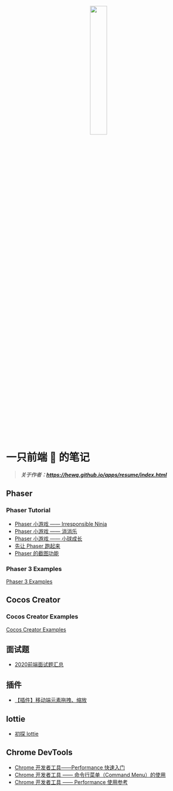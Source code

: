 <p align="center">
  <img width=30% src="md/longmao.png">
</p>

# 一只前端 🦍 的笔记

> ***关于作者：<https://hewq.github.io/apps/resume/index.html>***

## Phaser

### Phaser Tutorial

- [Phaser 小游戏 —— Irresponsible Ninja](https://github.com/hewq/blog/blob/master/Phaser/irresponsible_ninja.md)
- [Phaser 小游戏 —— 消消乐](https://github.com/hewq/blog/blob/master/Phaser/dragandmatch.md)
- [Phaser 小游戏 —— 小球成长](https://github.com/hewq/blog/blob/master/Phaser/growingCircle.md)
- [先让 Phaser 跑起来](https://github.com/hewq/blog/blob/master/Phaser/helloworld.md)
- [Phaser 的截图功能](https://github.com/hewq/blog/blob/master/Phaser/snapshotarea.md)

### Phaser 3 Examples

[Phaser 3 Examples](https://github.com/hewq/Phaser)

## Cocos Creator

### Cocos Creator Examples

[Cocos Creator Examples](https://github.com/hewq/Cocos2d-JS)

## 面试题

- [2020前端面试题汇总](https://github.com/hewq/blog/blob/master/interview/interview2020.md)

## 插件

- [【插件】移动端元素拖拽、缩放](https://github.com/hewq/blog/blob/master/javascript/%E3%80%90%E6%8F%92%E4%BB%B6%E3%80%91%E7%A7%BB%E5%8A%A8%E7%AB%AF%E5%85%83%E7%B4%A0%E6%8B%96%E6%8B%BD%E3%80%81%E7%BC%A9%E6%94%BE.md)

## lottie

- [初探 lottie](https://github.com/hewq/blog/blob/master/javascript/%E5%88%9D%E6%8E%A2Lottie.md)

## Chrome DevTools

- [Chrome 开发者工具——Performance 快速入门](https://github.com/hewq/blog/blob/master/devtools/performance_start.md)
- [Chrome 开发者工具 —— 命令行菜单（Command Menu）的使用](https://github.com/hewq/blog/blob/master/devtools/command_menu.md)
- [Chrome 开发者工具 —— Performance 使用参考](https://github.com/hewq/blog/blob/master/devtools/performance_reference.md)
